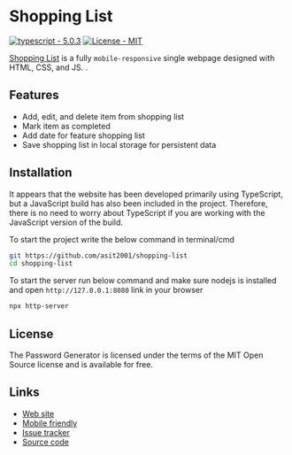 # Shopping List


[![typescript - 5.0.3](https://img.shields.io/badge/Typescript-5.0.3-2ea44f)](https://www.typescriptlang.org/) [![License - MIT](https://img.shields.io/badge/License-MIT-2ea44f)](https://github.com/asit2001/HTML-CSS-Project---HTML-Base-Tags-Meta-Tags-Body-P-tag---Post-Class---hdj4hsgv70e6/blob/master/LICENSE)

[Shopping List](https://shoppinglist-gilt.vercel.app/) is a fully `mobile-responsive` single webpage designed with HTML, CSS, and JS. .

## Features

- Add, edit, and delete item from shopping list
- Mark item as completed
- Add date for feature shopping list
- Save shopping list in local storage for persistent data

## Installation

It appears that the website has been developed primarily using TypeScript, but a JavaScript build has also been included in the project. Therefore, there is no need to worry about TypeScript if you are working with the JavaScript version of the build.

To start the project write the below command in terminal/cmd

```bash
git https://github.com/asit2001/shopping-list
cd shopping-list
```

To start the server run below command and make sure nodejs is installed and open `http://127.0.0.1:8080` link in your browser

```bash
npx http-server
```

## License

The Password Generator is licensed under the terms of the MIT Open Source
license and is available for free.

## Links

- [Web site](https://shoppinglist-gilt.vercel.app/)
- [Mobile friendly](https://search.google.com/test/mobile-friendly/result?id=UyxhxFzYIwI6Ua3waNscyA)
- [Issue tracker](https://github.com/asit2001/shopping-list/issues)
- [Source code](https://github.com/asit2001/shopping-list)

